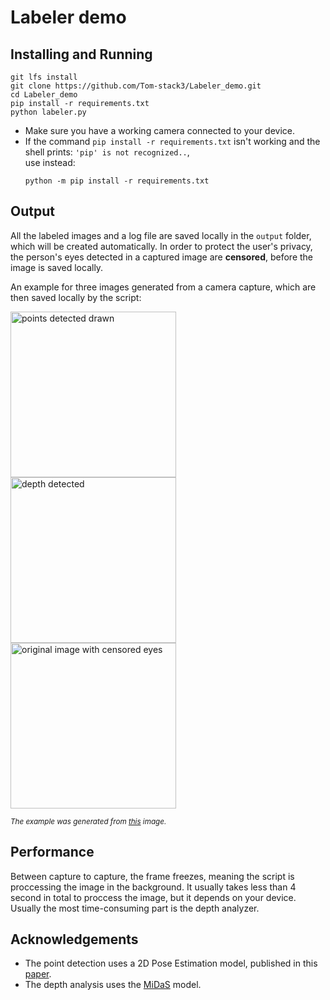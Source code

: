 # Labeler demo
## Installing and Running
```shell
git lfs install
git clone https://github.com/Tom-stack3/Labeler_demo.git
cd Labeler_demo
pip install -r requirements.txt
python labeler.py
```
- Make sure you have a working camera connected to your device.
- If the command `pip install -r requirements.txt` isn't working and the shell prints: `'pip' is not recognized..`,\
  use instead:
  ```shell
  python -m pip install -r requirements.txt
  ```

## Output
All the labeled images and a log file are saved locally in the `output` folder, which will be created automatically.
In order to protect the user's privacy, the person's eyes detected in a captured image are **censored**, before the image is saved locally.

An example for three images generated from a camera capture, which are then saved locally by the script:

<img alt="points detected drawn" src="https://user-images.githubusercontent.com/76645845/131883453-54ada672-ac1e-4da4-9ea9-47ae5e9dc893.jpg" height="265">
<img alt="depth detected" src="https://user-images.githubusercontent.com/76645845/135473811-0c293fdd-b76e-4493-8fa6-d84e5baeaade.jpg" height="265">
<img alt="original image with censored eyes" src="https://user-images.githubusercontent.com/76645845/135473882-9bcda4d3-2045-4ca9-ac99-f7b04ac103a0.jpg" height="265">

<sup>*The example was generated from [this](http://cdn9.dissolve.com/p/D18_240_012/D18_240_012_0004_600.jpg) image.*</sup>

## Performance
Between capture to capture, the frame freezes, meaning the script is proccessing the image in the background. It usually takes less than 4 second in total to proccess the image, but it depends on your device. Usually the most time-consuming part is the depth analyzer.

## Acknowledgements
- The point detection uses a 2D Pose Estimation model, published in this [paper](https://arxiv.org/pdf/1611.08050.pdf).
- The depth analysis uses the [MiDaS](https://github.com/isl-org/MiDaS) model.
